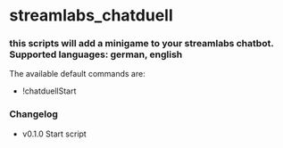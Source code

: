 # streamlabs_chatduell

### this scripts will add a minigame to your streamlabs chatbot. Supported languages: german, english

The available default commands are:
* !chatduellStart

### Changelog

* v0.1.0 Start script